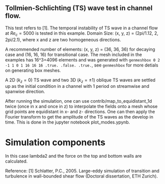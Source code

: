 ## Tollmien-Schlichting (TS) wave test in channel flow.
This test refers to [1].
The temporal instability of TS wave in a channel flow at $Re_c=5000$ is tested in this example.
Domain Size: (x, y, z) = (2pi/1.12, 2, 2pi/2.1), where x and z are two homogeneous directions.

A recommended number of elements: (x, y, z) = (36, 36, 36) for decaying case and (16, 16, 16) for transitional case.
The mesh included in the examples has 16^3=4096 elements and was generated with `genmeshbox 0 2 -1 1 0 1 16 16 16 .true. .false. .true.`, see `genmeshbox` for more detials on generating box meshes.

A 2D ($k_z=0$) TS wave and two 3D ($k_z=\pm 1$) oblique TS waves are settled up as the initial condition in a channel with 1 period on streamwise and spanwise direction.

After running the simulation, one can use contrib/map_to_equidistant_1d twice (once in x and once in z) to interpolate the fields onto a mesh whose grid points are equidistant in x- and z- directions. One can then apply the Fourier transform to get the amplitude of the TS waves as the develop in time. This is done in the jupyter notebook plot_modes.ypynb.

# Simulation components
In this case lambda2 and the force on the top and bottom walls are calculated. 

Reference:
[1] Schlatter, P.C., 2005. Large-eddy simulation of transition and turbulence in wall-bounded shear flow (Doctoral dissertation, ETH Zurich).
